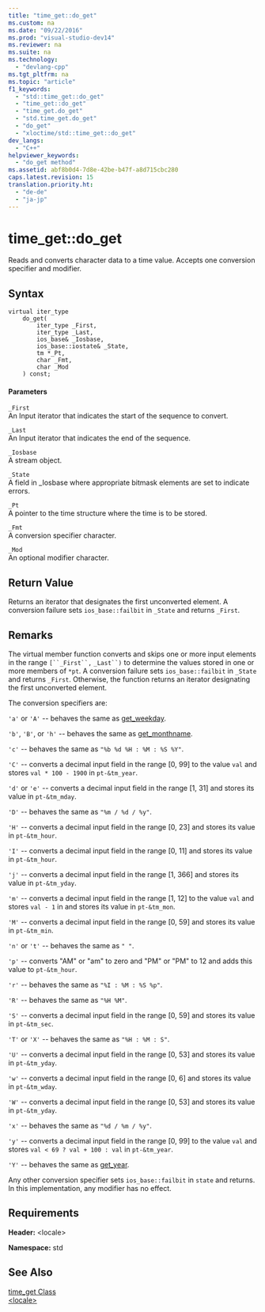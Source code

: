 ```yaml
---
title: "time_get::do_get"
ms.custom: na
ms.date: "09/22/2016"
ms.prod: "visual-studio-dev14"
ms.reviewer: na
ms.suite: na
ms.technology: 
  - "devlang-cpp"
ms.tgt_pltfrm: na
ms.topic: "article"
f1_keywords: 
  - "std::time_get::do_get"
  - "time_get::do_get"
  - "time_get.do_get"
  - "std.time_get.do_get"
  - "do_get"
  - "xloctime/std::time_get::do_get"
dev_langs: 
  - "C++"
helpviewer_keywords: 
  - "do_get method"
ms.assetid: abf8b0d4-7d8e-42be-b47f-a8d715cbc280
caps.latest.revision: 15
translation.priority.ht: 
  - "de-de"
  - "ja-jp"
---
```

# time_get::do_get
Reads and converts character data to a time value. Accepts one conversion specifier and modifier.  
  
## Syntax  
  
```  
virtual iter_type  
    do_get(  
        iter_type _First,   
        iter_type _Last,  
        ios_base& _Iosbase,   
        ios_base::iostate& _State,   
        tm *_Pt,  
        char _Fmt,   
        char _Mod  
    ) const;  
```  
  
#### Parameters  
 `_First`  
 An Input iterator that indicates the start of the sequence to convert.  
  
 `_Last`  
 An Input iterator that indicates the end of the sequence.  
  
 `_Iosbase`  
 A stream object.  
  
 `_State`  
 A field in _Iosbase where appropriate bitmask elements are set to indicate errors.  
  
 `_Pt`  
 A pointer to the time structure where the time is to be stored.  
  
 `_Fmt`  
 A conversion specifier character.  
  
 `_Mod`  
 An optional modifier character.  
  
## Return Value  
 Returns an iterator that designates the first unconverted element. A conversion failure sets `ios_base::failbit` in `_State` and returns `_First`.  
  
## Remarks  
 The virtual member function converts and skips one or more input elements in the range `[``_First``,` `_Last``)` to determine the values stored in one or more members of `*pt`. A conversion failure sets `ios_base::failbit` in `_State` and returns `_First`. Otherwise, the function returns an iterator designating the first unconverted element.  
  
 The conversion specifiers are:  
  
 `'a'` or `'A'` -- behaves the same as [get_weekday](../vs140/time_get--get_weekday.md).  
  
 `'b'`, `'B'`, or `'h'` -- behaves the same as [get_monthname](../vs140/time_get--get_monthname.md).  
  
 `'c'` -- behaves the same as `"%b %d %H : %M : %S %Y"`.  
  
 `'C'` -- converts a decimal input field in the range [0, 99] to the value `val` and stores `val * 100 - 1900` in `pt-&tm_year`.  
  
 `'d'` or `'e'` -- converts a decimal input field in the range [1, 31] and stores its value in `pt-&tm_mday`.  
  
 `'D'` -- behaves the same as `"%m / %d / %y"`.  
  
 `'H'` -- converts a decimal input field in the range [0, 23] and stores its value in `pt-&tm_hour`.  
  
 `'I'` -- converts a decimal input field in the range [0, 11] and stores its value in `pt-&tm_hour`.  
  
 `'j'` -- converts a decimal input field in the range [1, 366] and stores its value in `pt-&tm_yday`.  
  
 `'m'` -- converts a decimal input field in the range [1, 12] to the value `val` and stores `val - 1` in and stores its value in `pt-&tm_mon`.  
  
 `'M'` -- converts a decimal input field in the range [0, 59] and stores its value in `pt-&tm_min`.  
  
 `'n'` or `'t'` -- behaves the same as `" "`.  
  
 `'p'` -- converts "AM" or "am" to zero and "PM" or "PM" to 12 and adds this value to `pt-&tm_hour`.  
  
 `'r'` -- behaves the same as `"%I : %M : %S %p"`.  
  
 `'R'` -- behaves the same as `"%H %M"`.  
  
 `'S'` -- converts a decimal input field in the range [0, 59] and stores its value in `pt-&tm_sec`.  
  
 `'T'` or `'X'` -- behaves the same as `"%H : %M : S"`.  
  
 `'U'` -- converts a decimal input field in the range [0, 53] and stores its value in `pt-&tm_yday`.  
  
 `'w'` -- converts a decimal input field in the range [0, 6] and stores its value in `pt-&tm_wday`.  
  
 `'W'` -- converts a decimal input field in the range [0, 53] and stores its value in `pt-&tm_yday`.  
  
 `'x'` -- behaves the same as `"%d / %m / %y"`.  
  
 `'y'` -- converts a decimal input field in the range [0, 99] to the value `val` and stores `val < 69 ? val + 100 : val` in `pt-&tm_year`.  
  
 `'Y'` -- behaves the same as [get_year](../vs140/time_get--get_year.md).  
  
 Any other conversion specifier sets `ios_base::failbit` in `state` and returns. In this implementation, any modifier has no effect.  
  
## Requirements  
 **Header:** \<locale>  
  
 **Namespace:** std  
  
## See Also  
 [time_get Class](../vs140/time_get-class.md)   
 [\<locale>](../vs140/-locale-.md)